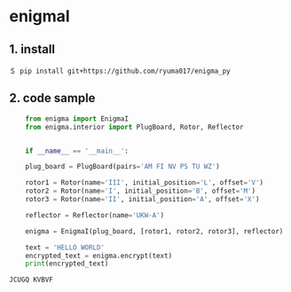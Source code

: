 # enigmaI

## 1. install
    ＄ pip install git+https://github.com/ryuma017/enigma_py

## 2. code sample
```python
    from enigma import EnigmaI
    from enigma.interior import PlugBoard, Rotor, Reflector


    if __name__ == '__main__':

    plug_board = PlugBoard(pairs='AM FI NV PS TU WZ')

    rotor1 = Rotor(name='III', initial_position='L', offset='V')
    rotor2 = Rotor(name='I', initial_position='B', offset='M')
    rotor3 = Rotor(name='II', initial_position='A', offset='X')

    reflector = Reflector(name='UKW-A')

    enigma = EnigmaI(plug_board, [rotor1, rotor2, rotor3], reflector)

    text = 'HELLO WORLD'
    encrypted_text = enigma.encrypt(text)
    print(encrypted_text)
```
```zsh
JCUGQ KVBVF
```